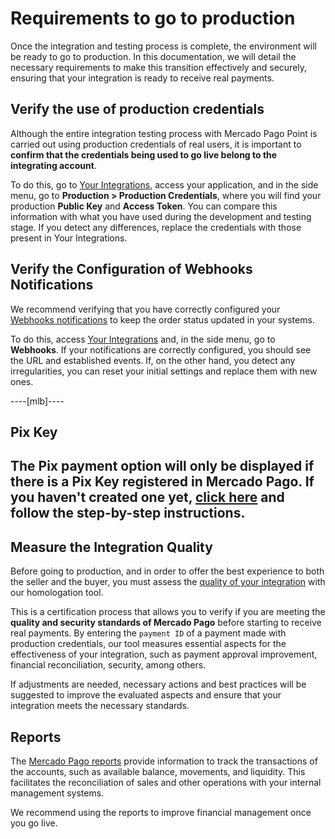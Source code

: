 # Requirements to go to production

Once the integration and testing process is complete, the environment will be ready to go to production. In this documentation, we will detail the necessary requirements to make this transition effectively and securely, ensuring that your integration is ready to receive real payments.

## Verify the use of production credentials

Although the entire integration testing process with Mercado Pago Point is carried out using production credentials of real users, it is important to **confirm that the credentials being used to go live belong to the integrating account**.

To do this, go to [Your Integrations](/developers/panel/app), access your application, and in the side menu, go to **Production > Production Credentials**, where you will find your production **Public Key** and **Access Token**. You can compare this information with what you have used during the development and testing stage. If you detect any differences, replace the credentials with those present in Your Integrations.

## Verify the Configuration of Webhooks Notifications

We recommend verifying that you have correctly configured your [Webhooks notifications](/developers/en/docs/mp-point/additional-content/your-integrations/notifications/webhooks) to keep the order status updated in your systems.

To do this, access [Your Integrations](/developers/panel/app) and, in the side menu, go to **Webhooks**. If your notifications are correctly configured, you should see the URL and established events. If, on the other hand, you detect any irregularities, you can reset your initial settings and replace them with new ones.

----[mlb]----
## Pix Key
The Pix payment option will only be displayed if there is a Pix Key registered in Mercado Pago. If you haven't created one yet, [click here](https://www.youtube.com/watch?v=60tApKYVnkA) and follow the step-by-step instructions.
------------

## Measure the Integration Quality

Before going to production, and in order to offer the best experience to both the seller and the buyer, you must assess the [quality of your integration](/developers/en/docs/mp-point/how-tos/integration-quality) with our homologation tool.

This is a certification process that allows you to verify if you are meeting the **quality and security standards of Mercado Pago** before starting to receive real payments. By entering the `payment ID` of a payment made with production credentials, our tool measures essential aspects for the effectiveness of your integration, such as payment approval improvement, financial reconciliation, security, among others.

If adjustments are needed, necessary actions and best practices will be suggested to improve the evaluated aspects and ensure that your integration meets the necessary standards.

## Reports

The [Mercado Pago reports](/developers/en/docs/mp-point/additional-content/reports/introduction) provide information to track the transactions of the accounts, such as available balance, movements, and liquidity. This facilitates the reconciliation of sales and other operations with your internal management systems.

We recommend using the reports to improve financial management once you go live.